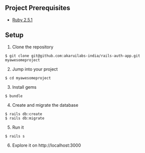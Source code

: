 ## Project Prerequisites
- [Ruby 2.5.1](https://www.ruby-lang.org/en/downloads/)

## Setup

1. Clone the repository
```shell
$ git clone git@github.com:akaruilabs-india/rails-auth-app.git myawesomeproject
```

2. Jump into your project
```shell
$ cd myawesomeproject
```

3. Install gems
```shell
$ bundle
```

4. Create and migrate the database
```shell
$ rails db:create
$ rails db:migrate
```

5. Run it
```shell
$ rails s
```

6. Explore it on http://localhost:3000
